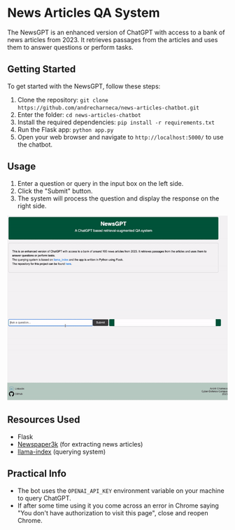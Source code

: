 # News Articles QA System

The NewsGPT is an enhanced version of ChatGPT with access to a bank of news articles from 2023. It retrieves passages from the articles and uses them to answer questions or perform tasks.

## Getting Started

To get started with the NewsGPT, follow these steps:

1. Clone the repository: `git clone https://github.com/andrecharneca/news-articles-chatbot.git`
2. Enter the folder: `cd news-articles-chatbot`
3. Install the required dependencies: `pip install -r requirements.txt`
4. Run the Flask app: `python app.py`
5. Open your web browser and navigate to `http://localhost:5000/` to use the chatbot.

## Usage

1. Enter a question or query in the input box on the left side.
2. Click the "Submit" button.
3. The system will process the question and display the response on the right side.

<img src="data/images/newsgpt.gif" alt="Alt Text" width="900">

## Resources Used

- Flask
- [Newspaper3k](https://newspaper.readthedocs.io/en/latest/) (for extracting news articles)
- [llama-index](https://github.com/jerryjliu/llama_index) (querying system)

## Practical Info
 - The bot uses the `OPENAI_API_KEY` environment variable on your machine to query ChatGPT.
 - If after some time using it you come across an error in Chrome saying "You don't have authorization to visit this page", close and reopen Chrome.
